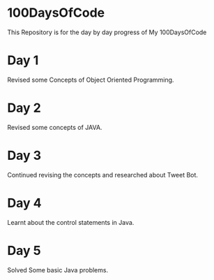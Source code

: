 # 100DaysOfCode
This Repository is for the day by day progress of My 100DaysOfCode 
 
# Day 1
 Revised some Concepts of Object Oriented Programming.
 
# Day 2
 Revised some concepts of JAVA.
 
# Day 3
Continued revising the concepts and researched about Tweet Bot. 

# Day 4
Learnt about the control statements in Java.

# Day 5
Solved Some basic Java problems.
